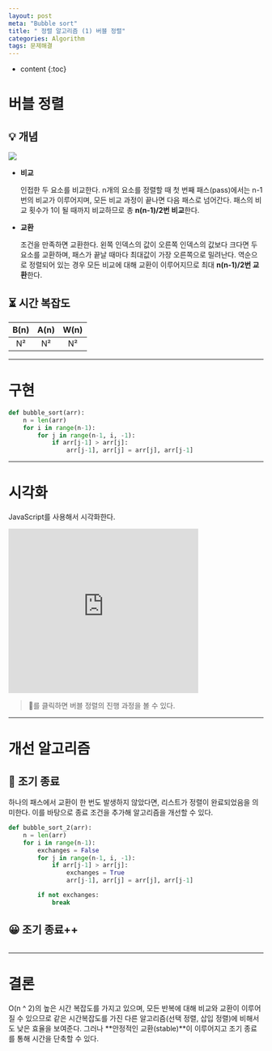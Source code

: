 ```yaml
---
layout: post
meta: "Bubble sort"
title: " 정렬 알고리즘 (1) 버블 정렬"
categories: Algorithm
tags: 문제해결
---
```




* content
{:toc}
# 버블 정렬

## 💡 개념

![](https://runestone.academy/runestone/books/published/pythonds3/_images/bubblepass.png)

- **비교**

  인접한 두 요소를 비교한다. n개의 요소를 정렬할 때 첫 번째 패스(pass)에서는 n-1번의 비교가 이루어지며, 모든 비교 과정이 끝나면 다음 패스로 넘어간다. 패스의 비교 횟수가 1이 될 때까지 비교하므로 총 **n(n-1)/2번 비교**한다.

- **교환**

  조건을 만족하면 교환한다. 왼쪽 인덱스의 값이 오른쪽 인덱스의 값보다 크다면 두 요소를 교환하며, 패스가 끝날 때마다 최대값이 가장 오른쪽으로 밀려난다. 역순으로 정렬되어 있는 경우 모든 비교에 대해 교환이 이루어지므로 최대 **n(n-1)/2번 교환**한다.

## ⏳ 시간 복잡도

| B(n) | A(n) | W(n) |
| :--: | :--: | :--: |
|  N²  |  N²  |  N²  |

---





# 구현

```python
def bubble_sort(arr):
    n = len(arr)
    for i in range(n-1):
        for j in range(n-1, i, -1):
            if arr[j-1] > arr[j]:
                arr[j-1], arr[j] = arr[j], arr[j-1]
```

---





# 시각화

 JavaScript를 사용해서 시각화한다.

<iframe width="375px" height="325px" src="https://b31l.github.io/bubble_sort/" frameborder="0"></iframe>


> 🍺를 클릭하면 버블 정렬의 진행 과정을 볼 수 있다.

---





# 개선 알고리즘

## 🤔 조기 종료

하나의 패스에서 교환이 한 번도 발생하지 않았다면, 리스트가 정렬이 완료되었음을 의미한다. 이를 바탕으로 종료 조건을 추가해 알고리즘을 개선할 수 있다.

```python
def bubble_sort_2(arr):
    n = len(arr)
    for i in range(n-1):
        exchanges = False
        for j in range(n-1, i, -1):
            if arr[j-1] > arr[j]:
                exchanges = True
                arr[j-1], arr[j] = arr[j], arr[j-1]

        if not exchanges:
            break
```

## 😀 조기 종료++

```python

```

---





# 결론

O(n ^ 2)의 높은 시간 복잡도를 가지고 있으며, 모든 반복에 대해 비교와 교환이 이루어질 수 있으므로 같은 시간복잡도를 가진 다른 알고리즘(선택 정렬, 삽입 정렬)에 비해서도 낮은 효율을 보여준다. 그러나 **안정적인 교환(stable)**이 이루어지고 조기 종료를 통해 시간을 단축할 수 있다.

